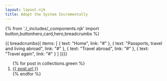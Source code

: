 ```yaml
---
layout: layout.njk
title: Adopt the System Incrementally
---
```

{% from './_includes/_components.njk' import button,buttonhero,card,hero,breadcrumbs %} 

{{ breadcrumbs({ 
     items: [
    {
      text: "Home",
      link: "#"
    },
    {
      text: "Passports, travel and living abroad",
      link: "#"
    },
    {
      text: "Travel abroad",
      link: "#"
    },
    {
      text: "Travel again",
      link: "#"
    }
  ]
})}}

<ol class="list">
{% for post in collections.green %}
<li><a href="{{ post.url }}">{{ post.url }}</a></li>
{% endfor %}
</ol>


